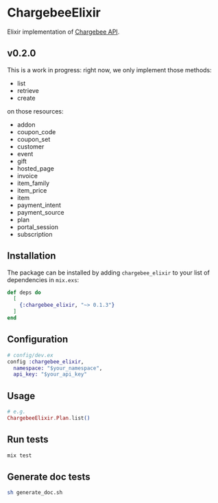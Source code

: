 # ChargebeeElixir


Elixir implementation of [Chargebee API](https://apidocs.chargebee.com/docs/api).

## v0.2.0
This is a work in progress: right now, we only implement those methods:
- list
- retrieve
- create

on those resources:
- addon
- coupon_code
- coupon_set
- customer
- event
- gift
- hosted_page
- invoice
- item_family
- item_price
- item
- payment_intent
- payment_source
- plan
- portal_session
- subscription

## Installation
The package can be installed by adding `chargebee_elixir` to your list of dependencies in `mix.exs`:

```elixir
def deps do
  [
    {:chargebee_elixir, "~> 0.1.3"}
  ]
end
```

## Configuration
```elixir
# config/dev.ex
config :chargebee_elixir,
  namespace: "$your_namespace",
  api_key: "$your_api_key"
```

## Usage
```elixir
# e.g.
ChargebeeElixir.Plan.list()
```

## Run tests
```sh
mix test
```

## Generate doc tests
```sh
sh generate_doc.sh
```
